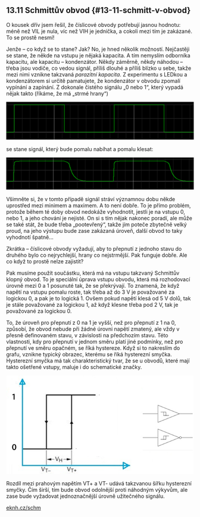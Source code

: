 ## 13.11 Schmittův obvod {#13-11-schmitt-v-obvod}

O kousek dřív jsem řešil, že číslicové obvody potřebují jasnou hodnotu: méně než VIL je nula, víc než VIH je jednička, a cokoli mezi tím je zakázané. To se prostě nesmí!

Jenže – co když se to stane? Jak? No, je hned několik možností. Nejčastěji se stane, že někde na vstupu je nějaká kapacita. A tím nemyslím odborníka kapacitu, ale kapacitu – kondenzátor. Někdy záměrně, někdy náhodou – třeba jsou vodiče, co vedou signál, příliš dlouhé a příliš blízko u sebe, takže mezi nimi vznikne takzvaná _parazitní kapacita_. Z experimentu s LEDkou a kondenzátorem si určitě pamatujete, že kondenzátor v obvodu zpomalí vypínání a zapínání. Z dokonale čistého signálu „0 nebo 1“, který vypadá nějak takto (říkáme, že má „strmé hrany“)

![151-1.png](images/000252.png)

se stane signál, který bude pomalu nabíhat a pomalu klesat:

![151-2.png](images/000128.png)

Všimněte si, že v tomto případě signál stráví významnou dobu někde uprostřed mezi minimem a maximem. A to není dobře. To je přímo problém, protože během té doby obvod nedokáže vyhodnotit, jestli je na vstupu 0, nebo 1, a jeho chování je nejisté. On si s tím nějak nakonec poradí, ale může se také stát, že bude třeba „pootevřený“, takže jím poteče zbytečně velký proud, na jeho výstupu bude zase zakázaná úroveň, další obvod to taky vyhodnotí špatně...

Zkrátka – číslicové obvody vyžadují, aby to přepnutí z jednoho stavu do druhého bylo co nejrychlejší, hrany co nejstrmější. Pak funguje dobře. Ale co když to prostě nelze zajistit?

Pak musíme použít součástku, která má na vstupu takzvaný Schmittův klopný obvod. To je speciální úprava vstupu obvodu, která má rozhodovací úrovně mezi 0 a 1 posunuté tak, že se překrývají. To znamená, že když napětí na vstupu pomalu roste, tak třeba až do 3 V je považované za logickou 0, a pak je to logická 1\. Ovšem pokud napětí klesá od 5 V dolů, tak je stále považované za logickou 1, až když klesne třeba pod 2 V, tak je považované za logickou 0.

To, že úroveň pro přepnutí z 0 na 1 je vyšší, než pro přepnutí z 1 na 0, způsobí, že obvod nebude při žádné úrovni napětí zmatený, ale vždy v přesně definovaném stavu, v závislosti na předchozím stavu. Této vlastnosti, kdy pro přepnutí v jednom směru platí jiné podmínky, než pro přepnutí ve směru opačném, se říká hystereze. Když si to nakreslím do grafu, vznikne typický obrazec, kterému se říká hysterezní smyčka. Hysterezní smyčka má tak charakteristický tvar, že se u obvodů, které mají takto ošetřené vstupy, maluje i do schematické značky.

![152-1.png](images/000273.png)

Rozdíl mezi prahovým napětím VT+ a VT- udává takzvanou šířku hysterezní smyčky. Čím širší, tím bude obvod odolnější proti náhodným výkyvům, ale zase bude vyžadovat jednoznačnější úrovně užitečného signálu.

[eknh.cz/schm](https://eknh.cz/schm)